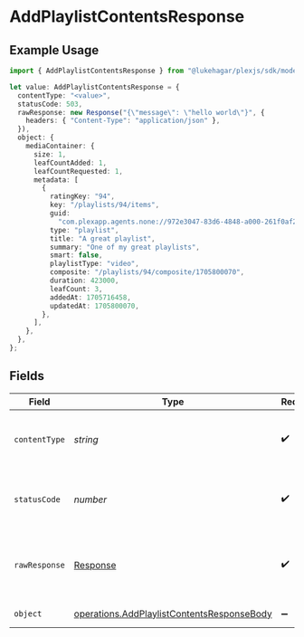 # AddPlaylistContentsResponse

## Example Usage

```typescript
import { AddPlaylistContentsResponse } from "@lukehagar/plexjs/sdk/models/operations";

let value: AddPlaylistContentsResponse = {
  contentType: "<value>",
  statusCode: 503,
  rawResponse: new Response("{\"message\": \"hello world\"}", {
    headers: { "Content-Type": "application/json" },
  }),
  object: {
    mediaContainer: {
      size: 1,
      leafCountAdded: 1,
      leafCountRequested: 1,
      metadata: [
        {
          ratingKey: "94",
          key: "/playlists/94/items",
          guid:
            "com.plexapp.agents.none://972e3047-83d6-4848-a000-261f0af26ba2",
          type: "playlist",
          title: "A great playlist",
          summary: "One of my great playlists",
          smart: false,
          playlistType: "video",
          composite: "/playlists/94/composite/1705800070",
          duration: 423000,
          leafCount: 3,
          addedAt: 1705716458,
          updatedAt: 1705800070,
        },
      ],
    },
  },
};
```

## Fields

| Field                                                                                                           | Type                                                                                                            | Required                                                                                                        | Description                                                                                                     |
| --------------------------------------------------------------------------------------------------------------- | --------------------------------------------------------------------------------------------------------------- | --------------------------------------------------------------------------------------------------------------- | --------------------------------------------------------------------------------------------------------------- |
| `contentType`                                                                                                   | *string*                                                                                                        | :heavy_check_mark:                                                                                              | HTTP response content type for this operation                                                                   |
| `statusCode`                                                                                                    | *number*                                                                                                        | :heavy_check_mark:                                                                                              | HTTP response status code for this operation                                                                    |
| `rawResponse`                                                                                                   | [Response](https://developer.mozilla.org/en-US/docs/Web/API/Response)                                           | :heavy_check_mark:                                                                                              | Raw HTTP response; suitable for custom response parsing                                                         |
| `object`                                                                                                        | [operations.AddPlaylistContentsResponseBody](../../../sdk/models/operations/addplaylistcontentsresponsebody.md) | :heavy_minus_sign:                                                                                              | Playlist Updated                                                                                                |